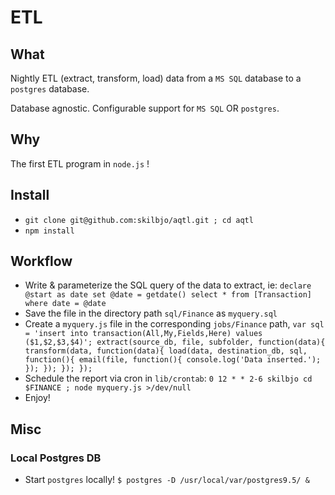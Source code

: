 # ETL

## What 
Nightly ETL (extract, transform, load) data from a `MS SQL` database to a `postgres` database. 

Database agnostic. Configurable support for `MS SQL` OR `postgres`.

## Why
The first ETL program in `node.js` !

## Install
- `git clone git@github.com:skilbjo/aqtl.git ; cd aqtl`
- `npm install`

## Workflow
- Write & parameterize the SQL query of the data to extract, ie:
		````declare @start as date
		set @date = getdate()
		select * from [Transaction] where date = @date````
- Save the file in the directory path `sql/Finance` as `myquery.sql`
- Create a `myquery.js` file in the corresponding `jobs/Finance` path,
		````var sql = 'insert into transaction(All,My,Fields,Here) values ($1,$2,$3,$4)';
		extract(source_db, file, subfolder, function(data){
			transform(data, function(data){
				load(data, destination_db, sql, function(){
		      email(file, function(){
		        console.log('Data inserted.');        
		      });
				});
			});
		});
		````
- Schedule the report via cron in `lib/crontab`: `0 12 * * 2-6 skilbjo cd $FINANCE ; node myquery.js >/dev/null`
- Enjoy!


## Misc
### Local Postgres DB
- Start `postgres` locally! `$ postgres -D /usr/local/var/postgres9.5/ &`


